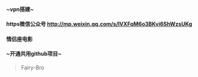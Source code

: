 #### ~vpn搭建~
#### https微信公众号 http://mp.weixin.qq.com/s/lVXFqM6o3BKvi6ShWzsUKg
#### 情侣座电影
#### ~开通共用github项目~
> Fairy-Bro 

